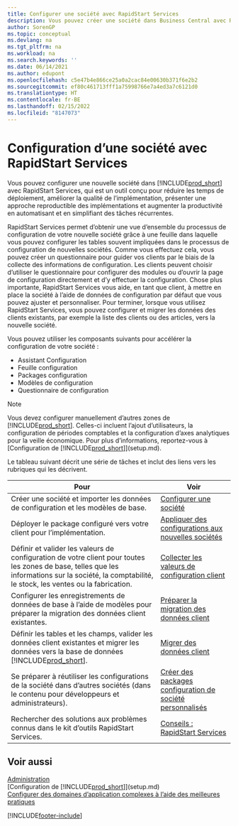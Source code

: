 ```yaml
---
title: Configurer une société avec RapidStart Services
description: Vous pouvez créer une société dans Business Central avec RapidStart Services pour améliorer la productivité en automatisant et en simplifiant les tâches récurrentes.
author: SorenGP
ms.topic: conceptual
ms.devlang: na
ms.tgt_pltfrm: na
ms.workload: na
ms.search.keywords: ''
ms.date: 06/14/2021
ms.author: edupont
ms.openlocfilehash: c5e47b4e866ce25a0a2cac84e00630b371f6e2b2
ms.sourcegitcommit: ef80c461713fff1a75998766e7a4ed3a7c6121d0
ms.translationtype: HT
ms.contentlocale: fr-BE
ms.lasthandoff: 02/15/2022
ms.locfileid: "8147073"
---
```

# <a name="setting-up-a-company-with-rapidstart-services"></a>Configuration d’une société avec RapidStart Services
Vous pouvez configurer une nouvelle société dans [!INCLUDE[prod_short](includes/prod_short.md)] avec RapidStart Services, qui est un outil conçu pour réduire les temps de déploiement, améliorer la qualité de l’implémentation, présenter une approche reproductible des implémentations et augmenter la productivité en automatisant et en simplifiant des tâches récurrentes.  

RapidStart Services permet d’obtenir une vue d’ensemble du processus de configuration de votre nouvelle société grâce à une feuille dans laquelle vous pouvez configurer les tables souvent impliquées dans le processus de configuration de nouvelles sociétés. Comme vous effectuez cela, vous pouvez créer un questionnaire pour guider vos clients par le biais de la collecte des informations de configuration. Les clients peuvent choisir d’utiliser le questionnaire pour configurer des modules ou d’ouvrir la page de configuration directement et d’y effectuer la configuration. Chose plus importante, RapidStart Services vous aide, en tant que client, à mettre en place la société à l’aide de données de configuration par défaut que vous pouvez ajuster et personnaliser. Pour terminer, lorsque vous utilisez RapidStart Services, vous pouvez configurer et migrer les données des clients existants, par exemple la liste des clients ou des articles, vers la nouvelle société.

Vous pouvez utiliser les composants suivants pour accélérer la configuration de votre société :  

-   Assistant Configuration  
-   Feuille configuration  
-   Packages configuration  
-   Modèles de configuration  
-   Questionnaire de configuration  

> [!Note]  
>  Vous devez configurer manuellement d’autres zones de [!INCLUDE[prod_short](includes/prod_short.md)]. Celles-ci incluent l’ajout d’utilisateurs, la configuration de périodes comptables et la configuration d’axes analytiques pour la veille économique. Pour plus d’informations, reportez-vous à [Configuration de [!INCLUDE[prod_short](includes/prod_short.md)]](setup.md).

 Le tableau suivant décrit une série de tâches et inclut des liens vers les rubriques qui les décrivent.

|**Pour**|**Voir**|  
|------------|-------------|  
|Créer une société et importer les données de configuration et les modèles de base.|[Configurer une société](admin-set-up-company-configuration.md)|  
|Déployer le package configuré vers votre client pour l’implémentation.|[Appliquer des configurations aux nouvelles sociétés](admin-apply-configuration-to-new-companies.md)|
|Définir et valider les valeurs de configuration de votre client pour toutes les zones de base, telles que les informations sur la société, la comptabilité, le stock, les ventes ou la fabrication.|[Collecter les valeurs de configuration client](admin-gather-customer-setup-values.md)|  
|Configurer les enregistrements de données de base à l’aide de modèles pour préparer la migration des données client existantes.|[Préparer la migration des données client](admin-use-templates-to-prepare-customer-data-for-migration.md)|  
|Définir les tables et les champs, valider les données client existantes et migrer les données vers la base de données [!INCLUDE[prod_short](includes/prod_short.md)].|[Migrer des données client](admin-migrate-customer-data.md)|
|Se préparer à réutiliser les configurations de la société dans d’autres sociétés (dans le contenu pour développeurs et administrateurs).|[Créer des packages configuration de société personnalisés](/dynamics-365/business-central/dev-itpro/administration/set-up-standard-company-configuration-packages)|
|Rechercher des solutions aux problèmes connus dans le kit d’outils RapidStart Services.|[Conseils : RapidStart Services](admin-tips-and-tricks-rapidstart-services.md)|  

## <a name="see-also"></a>Voir aussi  
[Administration](admin-setup-and-administration.md)  
[Configuration de [!INCLUDE[prod_short](includes/prod_short.md)]](setup.md)  
[Configurer des domaines d’application complexes à l’aide des meilleures pratiques](set-up-complex-application-areas-using-best-practices.md)   


[!INCLUDE[footer-include](includes/footer-banner.md)]